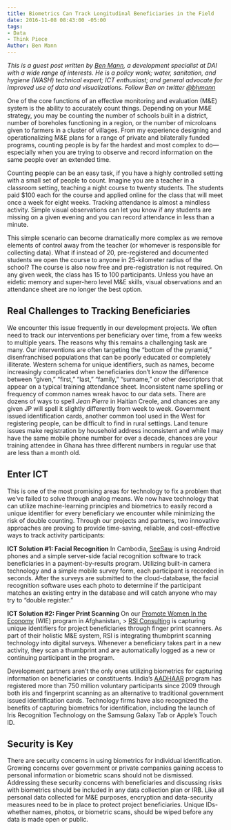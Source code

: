 ```yaml
---
title: Biometrics Can Track Longitudinal Beneficiaries in the Field
date: 2016-11-08 08:43:00 -05:00
tags:
- Data
- Think Piece
Author: Ben Mann
---
```


*This is a guest post written by [Ben Mann](https://dai.com/who-we-are/our-team/ben-mann), a development specialist at DAI with a wide range of interests. He is a policy wonk; water, sanitation, and hygiene (WASH) technical expert; ICT enthusiast; and general advocate for improved use of data and visualizations. Follow Ben on twitter [@bhmann](https://twitter.com/bhmann)*

One of the core functions of an effective monitoring and evaluation (M&E) system is the ability to accurately count things. Depending on your M&E strategy, you may be counting the number of schools built in a district, number of boreholes functioning in a region, or the number of microloans given to farmers in a cluster of villages. From my experience designing and operationalizing M&E plans for a range of private and bilaterally funded programs, counting people is by far the hardest and most complex to do—especially when you are trying to observe and record information on the same people over an extended time.

<!--more-->

Counting people can be an easy task, if you have a highly controlled setting with a small set of people to count. Imagine you are a teacher in a classroom setting, teaching a night course to twenty students. The students paid $100 each for the course and applied online for the class that will meet once a week for eight weeks. Tracking attendance is almost a mindless activity. Simple visual observations can let you know if any students are missing on a given evening and you can record attendance in less than a minute.

This simple scenario can become dramatically more complex as we remove elements of control away from the teacher (or whomever is responsible for collecting data). What if instead of 20, pre-registered and documented students we open the course to anyone in 25-kilometer radius of the school? The course is also now free and pre-registration is not required. On any given week, the class has 15 to 100 participants. Unless you have an eidetic memory and super-hero level M&E skills, visual observations and an attendance sheet are no longer the best option.

## Real Challenges to Tracking Beneficiaries

We encounter this issue frequently in our development projects. We often need to track our interventions per beneficiary over time, from a few weeks to multiple years. The reasons why this remains a challenging task are many. Our interventions are often targeting the “bottom of the pyramid,” disenfranchised populations that can be poorly educated or completely illiterate. Western schema for unique identifiers, such as names, become increasingly complicated when beneficiaries don’t know the difference between “given,” “first,” “last,” “family,” “surname,” or other descriptors that appear on a typical training attendance sheet. Inconsistent name spelling or frequency of common names wreak havoc to our data sets. There are dozens of ways to spell *Jean Pierre* in Haitian Creole, and chances are any given JP will spell it slightly differently from week to week. Government issued identification cards, another common tool used in the West for registering people, can be difficult to find in rural settings. Land tenure issues make registration by household address inconsistent and while I may have the same mobile phone number for over a decade, chances are your training attendee in Ghana has three different numbers in regular use that are less than a month old.

## Enter ICT

This is one of the most promising areas for technology to fix a problem that we’ve failed to solve through analog means. We now have technology that can utilize machine-learning principles and biometrics to easily record a unique identifier for every beneficiary we encounter while minimizing the risk of double counting. Through our projects and partners, two innovative approaches are proving to provide time-saving, reliable, and cost-effective ways to track activity participants:

**ICT Solution #1: Facial Recognition**
In Cambodia, [SeeSaw](http://www.greenseesaw.com/home) is using Android phones and a simple server-side facial recognition software to track beneficiaries in a payment-by-results program. Utilizing built-in camera technology and a simple mobile survey form, each participant is recorded in seconds. After the surveys are submitted to the cloud-database, the facial recognition software uses each photo to determine if the participant matches an existing entry in the database and will catch anyone who may try to “double register.”

**ICT Solution #2: Finger Print Scanning**
On our [Promote Women In the Economy](http://dai.com/our-work/projects/afghanistan%E2%80%94promote-women-economy-wie) (WIE) program in Afghanistan, > [RSI Consulting](www.rsiafghanistan.com/index.php) is capturing unique identifiers for project beneficiaries through finger print scanners. As part of their holistic M&E system, RSI is integrating thumbprint scanning technology into digital surveys. Whenever a beneficiary takes part in a new activity, they scan a thumbprint and are automatically logged as a new or continuing participant in the program.

Development partners aren’t the only ones utilizing biometrics for capturing information on beneficiaries or constituents. India’s [AADHAAR](http://www.innovationiseverywhere.com/this-is-aadhaar-indias-750-million-biometric-and-online-identity-database-and-its-future-as-an-ecosystem-of-innovation) program has registered more than 750 million voluntary participants since 2009 through both iris and fingerprint scanning as an alternative to traditional government issued identification cards. Technology firms have also recognized the benefits of capturing biometrics for identification, including the launch of Iris Recognition Technology on the Samsung Galaxy Tab or Apple’s Touch ID.

## Security is Key

There are security concerns in using biometrics for individual identification. Growing concerns over government or private companies gaining access to personal information or biometric scans should not be dismissed. Addressing these security concerns with beneficiaries and discussing risks with biometrics should be included in any data collection plan or IRB. Like all personal data collected for M&E purposes, encryption and data-security measures need to be in place to protect project beneficiaries. Unique IDs- whether names, photos, or biometric scans, should be wiped before any data is made open or public.